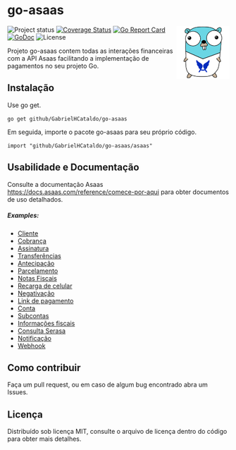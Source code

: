 go-asaas
=================
<img align="right" src="gopher-asaas.png">[](https://gitter.im/go-playground/validator?utm_source=badge&utm_medium=badge&utm_campaign=pr-badge&utm_content=badge)
![Project status](https://img.shields.io/badge/version-1.0.0-green.svg)
[![Coverage Status](https://coveralls.io/repos/GabrielHCataldo/go-asaas/badge.svg?branch=main&service=github)](https://coveralls.io/github/GabrielHCataldo/go-asaas?branch=main)
[![Go Report Card](https://goreportcard.com/badge/github.com/GabrielHCataldo/go-asaas)](https://goreportcard.com/report/github/GabrielHCataldo/go-asaas)
[![GoDoc](https://godoc.org/github/GabrielHCataldo/go-asaas?status.svg)](https://pkg.go.dev/github/GabrielHCataldo/go-asaas/asaas)
![License](https://img.shields.io/dub/l/vibe-d.svg)

Projeto go-asaas contem todas as interações financeiras com a API Asaas
facilitando a implementação de pagamentos no seu projeto Go.

Instalação
------------

Use go get.

	go get github/GabrielHCataldo/go-asaas

Em seguida, importe o pacote go-asaas para seu próprio código.

	import "github/GabrielHCataldo/go-asaas/asaas"

Usabilidade e Documentação
------------
Consulte a documentação Asaas https://docs.asaas.com/reference/comece-por-aqui
para obter documentos de uso detalhados.

##### Examples:

- [Cliente](https://github/GabrielHCataldo/go-asaas/blob/main/_example/customer/main.go)
- [Cobrança](https://github/GabrielHCataldo/go-asaas/blob/main/_example/charge/main.go)
- [Assinatura](https://github/GabrielHCataldo/go-asaas/blob/main/_example/subscription/main.go)
- [Transferências](https://github/GabrielHCataldo/go-asaas/blob/main/_example/transfer/main.go)
- [Antecipação](https://github/GabrielHCataldo/go-asaas/blob/main/_example/anticipation/main.go)
- [Parcelamento](https://github/GabrielHCataldo/go-asaas/blob/main/_example/installment/main.go)
- [Notas Fiscais](https://github/GabrielHCataldo/go-asaas/blob/main/_example/invoice/main.go)
- [Recarga de celular](https://github/GabrielHCataldo/go-asaas/blob/main/_example/mobile_phone/main.go)
- [Negativação](https://github/GabrielHCataldo/go-asaas/blob/main/_example/negativity/main.go)
- [Link de pagamento](https://github/GabrielHCataldo/go-asaas/blob/main/_example/payment_link/main.go)
- [Conta](https://github/GabrielHCataldo/go-asaas/blob/main/_example/account/main.go)
- [Subcontas](https://github/GabrielHCataldo/go-asaas/blob/main/_example/subaccount/main.go)
- [Informações fiscais](https://github/GabrielHCataldo/go-asaas/blob/main/_example/anticipation/main.go)
- [Consulta Serasa](https://github/GabrielHCataldo/go-asaas/blob/main/_example/credit_bureau/main.go)
- [Notificação](https://github/GabrielHCataldo/go-asaas/blob/main/_example/notification/main.go)
- [Webhook](https://github/GabrielHCataldo/go-asaas/blob/main/_example/webhook/main.go)

Como contribuir
------
Faça um pull request, ou em caso de algum bug encontrado abra
um Issues.

Licença
-------
Distribuído sob licença MIT, consulte o arquivo de licença dentro do código para obter mais detalhes.